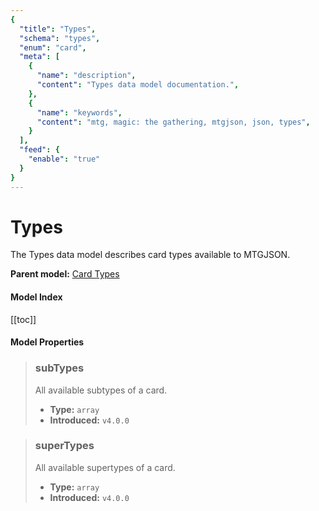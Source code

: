 ```yaml
---
{
  "title": "Types",
  "schema": "types",
  "enum": "card",
  "meta": [
    {
      "name": "description",
      "content": "Types data model documentation.",
    },
    {
      "name": "keywords",
      "content": "mtg, magic: the gathering, mtgjson, json, types",
    }
  ],
  "feed": {
    "enable": "true"
  }
}
---
```


# Types

The Types data model describes card types available to MTGJSON.
 
**Parent model:** [Card Types](/data-models/card-types/)

#### Model Index

<PropertyToggler/>

[[toc]]
#### Model Properties

> ### subTypes  
> All available subtypes of a card.  
>
> - **Type:** `array`  
> - **Introduced:** `v4.0.0`

> ### superTypes  
> All available supertypes of a card.  
>
> - **Type:** `array`  
> - **Introduced:** `v4.0.0`
